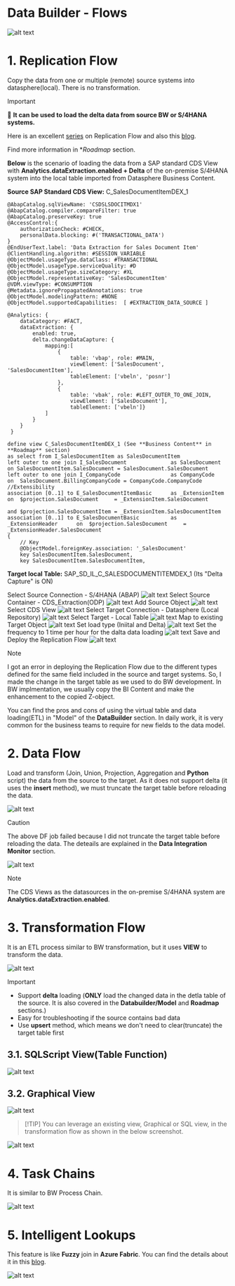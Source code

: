 #  Data Builder - Flows

![alt text](/DataBuilder/images/Flows.png?raw=true)

# 1. Replication Flow 

Copy the data from one or multiple (remote) source systems into datasphere(local). There is no transformation.

> [!IMPORTANT] 
>🚩  **It can be used to load the delta data from source BW or S/4HANA systems.**
> 
> Here is an excellent [series](https://community.sap.com/t5/technology-blogs-by-sap/replication-flow-blog-series-part-1-overview/ba-p/13581472) on Replication Flow and also this [blog](https://community.sap.com/t5/technology-blogs-by-members/sap-datasphere-replication-flow-delta-functionality/ba-p/13927903).
>
> Find more information in **Roadmap* section.

**Below** is the scenario of loading the data from a SAP standard CDS View with **Analytics.dataExtraction.enabled + Delta** of the on-premise S/4HANA system into the local table imported from Datasphere Business Content.

**Source SAP Standard CDS View:** C_SalesDocumentItemDEX_1

```
@AbapCatalog.sqlViewName: 'CSDSLSDOCITMDX1'
@AbapCatalog.compiler.compareFilter: true
@AbapCatalog.preserveKey: true
@AccessControl:{
    authorizationCheck: #CHECK,
    personalData.blocking: #('TRANSACTIONAL_DATA')
}
@EndUserText.label: 'Data Extraction for Sales Document Item'
@ClientHandling.algorithm: #SESSION_VARIABLE
@ObjectModel.usageType.dataClass: #TRANSACTIONAL
@ObjectModel.usageType.serviceQuality: #D
@ObjectModel.usageType.sizeCategory: #XL
@ObjectModel.representativeKey: 'SalesDocumentItem'
@VDM.viewType: #CONSUMPTION
@Metadata.ignorePropagatedAnnotations: true
@ObjectModel.modelingPattern: #NONE
@ObjectModel.supportedCapabilities:  [ #EXTRACTION_DATA_SOURCE ]

@Analytics: {
    dataCategory: #FACT,
    dataExtraction: {
        enabled: true,
        delta.changeDataCapture: {
            mapping:[
                {
                    table: 'vbap', role: #MAIN,
                    viewElement: ['SalesDocument', 'SalesDocumentItem'],
                    tableElement: ['vbeln', 'posnr']
                },
                {
                    table: 'vbak', role: #LEFT_OUTER_TO_ONE_JOIN,
                    viewElement: ['SalesDocument'],
                    tableElement: ['vbeln']}
            ]
        }
    }
 }

define view C_SalesDocumentItemDEX_1 (See **Business Content** in **Roadmap** section)
as select from I_SalesDocumentItem as SalesDocumentItem
left outer to one join I_SalesDocument              as SalesDocument          on SalesDocumentItem.SalesDocument = SalesDocument.SalesDocument
left outer to one join I_CompanyCode                as CompanyCode            on  SalesDocument.BillingCompanyCode = CompanyCode.CompanyCode
//Extensibility
association [0..1] to E_SalesDocumentItemBasic      as _ExtensionItem         on  $projection.SalesDocument     = _ExtensionItem.SalesDocument
                                                                              and $projection.SalesDocumentItem = _ExtensionItem.SalesDocumentItem
association [0..1] to E_SalesDocumentBasic          as  _ExtensionHeader      on  $projection.SalesDocument     = _ExtensionHeader.SalesDocument
{
    // Key
    @ObjectModel.foreignKey.association: '_SalesDocument'
    key SalesDocumentItem.SalesDocument,
    key SalesDocumentItem.SalesDocumentItem,
```
    
**Target local Table:** SAP_SD_IL_C_SALESDOCUMENTITEMDEX_1 (Its "Delta Capture" is ON)

Select Source Connection - S/4HANA (ABAP)
![alt text](/DataBuilder/images/RF1.png?raw=true)
Select Source Container - CDS_Extraction(ODP)
![alt text](/DataBuilder/images/RF2.png?raw=true)
Add Source Object
![alt text](/DataBuilder/images/RF3.png?raw=true)
Select CDS View
![alt text](/DataBuilder/images/RF4.png?raw=true)
Select Target Connection - Datasphere (Local Repository)
![alt text](/DataBuilder/images/RF5.png?raw=true)
Select Target - Local Table
![alt text](/DataBuilder/images/RF6.png?raw=true)
Map to existing Target Object
![alt text](/DataBuilder/images/RF7.png?raw=true)
Set load type (Iniital and Delta) 
![alt text](/DataBuilder/images/RF8.png?raw=true)
Set the frequency to 1 time per hour for the dalta data loading
![alt text](/DataBuilder/images/RF9.png?raw=true)
Save and Deploy the Replication Flow 
![alt text](/DataBuilder/images/Deploy_Error.png?raw=true)
> [!Note] 
> I got an error in deploying the Replication Flow due to the different types defined for the same field included in the source and target systems. So, I made the change in the target table as we used to do BW development. In BW implmentation, we usually copy the BI Content and make the enhancement to the copied Z-object.
>
> You can find the pros and cons of using the virtual table and data loading(ETL) in "Model" of the **DataBuilder** section. In daily work, it is very common for the business teams to require for new fields to the data model.

# 2. Data Flow 

Load and transform (Join, Union, Projection, Aggregation and **Python** script) the data from the source to the target. As it does not support delta (it uses the **insert** method), we must truncate the target table before reloading the data.

![alt text](/DataBuilder/images/Flow_DF.png?raw=true)

> [!CAUTION]
> The above DF job failed because I did not truncate the target table before reloading the data. The deteails are explained in the **Data Integration Monitor** section.

![alt text](/DataBuilder/images/DF_CDS.png?raw=true)
> [!Note]
> The CDS Views as the datasources in the on-premise S/4HANA system are **Analytics.dataExtraction.enabled**.
 
# 3. Transformation Flow 

It is an ETL process similar to BW transformation, but it uses **VIEW** to transform the data.

![alt text](/DataBuilder/images/Flow_TF1.png?raw=true)

> [!IMPORTANT] 
> - Support **delta** loading (**ONLY** load the changed data in the detla table of the source. It is also covered in the **Databuilder/Model** and **Roadmap** sections.)  
> - Easy for troubleshooting if the source contains bad data
> - Use **upsert** method, which means we don't need to clear(truncate) the target table first

## 3.1. SQLScript View(Table Function)

![alt text](/DataBuilder/images/Flow_TF2.png?raw=true)

## 3.2. Graphical View

![alt text](/DataBuilder/images/Flow_GV1.png?raw=true)
>  [!TIP]
> You can leverage an existing view, Graphical or SQL view, in the transformation flow as shown in the below screenshot.

![alt text](/DataBuilder/images/Flow_GV2.png?raw=true)

# 4. Task Chains

It is similar to BW Process Chain. 

![alt text](/DataBuilder/images/Flow_TaskChains.png?raw=true)

# 5. Intelligent Lookups

This feature is like **Fuzzy** join in **Azure Fabric**. You can find the details about it in this [blog]( https://community.sap.com/t5/technology-blogs-by-sap/sap-datasphere-intelligent-lookup-series-what-is-a-fuzzy-match-and-why/ba-p/13558732).

![alt text](/DataBuilder/images/Flow_InetLookups.png?raw=true)


